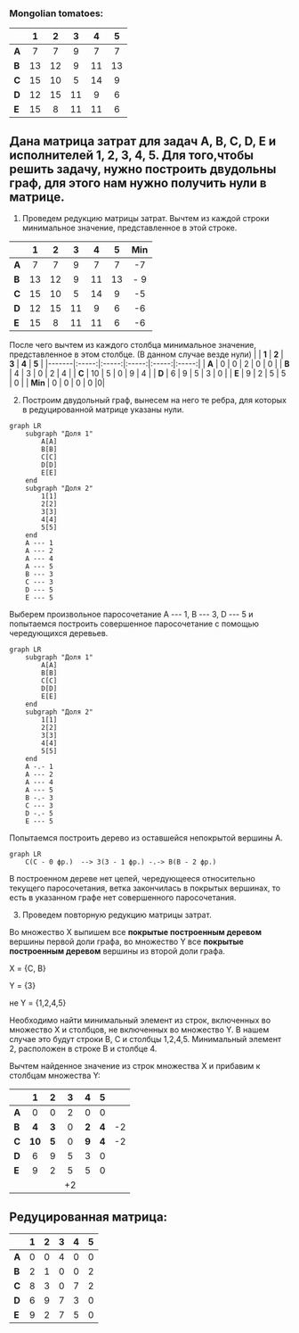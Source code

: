 ### Mongolian tomatoes:

|       | **1** | **2** | **3** | **4** | **5** |
|-------|:-----:|:-----:|:-----:|:-----:|:-----:|
| **A** |   7   |   7   |   9   |   7   |   7   |
| **B** |  13   |  12   |   9   |  11   |  13   |
| **C** |  15   |  10   |   5   |  14   |   9   |
| **D** |  12   |  15   |  11   |   9   |   6   |
| **E** |  15   |   8   |  11   |  11   |   6   |

## Дана матрица затрат для задач A, B, C, D, E и исполнителей 1, 2, 3, 4, 5. Для того,чтобы решить задачу, нужно построить двудольны граф, для этого нам нужно получить нули в матрице.
1) Проведем редукцию матрицы затрат. Вычтем из каждой строки минимальное значение, представленное в этой строке.

|       | **1** | **2** | **3** | **4** | **5** | **Min** |
|-------|:-----:|:-----:|:-----:|:-----:|:-----:|:-------:|
| **A** |   7   |   7   |   9   |   7   |   7   | -7 |
| **B** |  13   |  12   |   9   |  11   |  13   | - 9|
| **C** |  15   |  10   |   5   |  14   |   9   |-5|
| **D** |  12   |  15   |  11   |   9   |   6   |-6|
| **E** |  15   |   8   |  11   |  11   |   6   |  -6| 

После чего вычтем из каждого столбца минимальное значение, представленное в этом столбце. (В данном случае везде нули)
|       | **1** | **2** | **3** | **4** | **5** |
|-------|:-----:|:-----:|:-----:|:-----:|:-----:|
| **A** |   0   |   0   |   2   |   0   |   0   |
| **B** |  4   |  3   |   0   |  2   |      4   |
| **C** |  10   |  5   |   0   |  9   |   4     |
| **D** |  6   |  9   |  5   |   3   |   0      |
| **E** |  9   |   2   |  5   |  5   |   0      |
| **Min** |   0   |   0   |   0   |   0   |0|

2) Построим двудольный граф, вынесем на него те ребра, для которых в редуцированной матрице указаны нули.

```mermaid
graph LR
    subgraph "Доля 1"
        A[A]
        B[B]
        C[C]
        D[D]
        E[E]
    end
    subgraph "Доля 2"
        1[1]
        2[2]
        3[3]
        4[4]
        5[5]
    end
    A --- 1
    A --- 2
    A --- 4
    A --- 5
    B --- 3
    C --- 3
    D --- 5
    E --- 5
```
Выберем произвольное паросочетание A --- 1, B --- 3, D --- 5 и попытаемся построить совершенное паросочетание с помощью чередующихся деревьев.

```mermaid
graph LR
    subgraph "Доля 1"
        A[A]
        B[B]
        C[C]
        D[D]
        E[E]
    end
    subgraph "Доля 2"
        1[1]
        2[2]
        3[3]
        4[4]
        5[5]
    end
    A -.- 1
    A --- 2
    A --- 4
    A --- 5
    B -.- 3
    C --- 3
    D -.- 5
    E --- 5
```

Попытаемся построить дерево из оставшейся непокрытой вершины A.

```mermaid
graph LR
    C(C - 0 фр.)  --> 3(3 - 1 фр.) -.-> B(B - 2 фр.)
```
В построенном дереве нет цепей, чередующееся относительно текущего паросочетания, ветка закончилась в покрытых вершинах, то есть в указанном графе нет совершенного паросочетания.

3. Проведем повторную редукцию матрицы затрат.

Во множество X выпишем все **покрытые построенным деревом** вершины первой доли графа, во множество Y все **покрытые построенным деревом** вершины из второй доли графа.


X = \{C, B\}

Y = \{3\}

не Y = \{1,2,4,5\}


Необходимо найти минимальный элемент из строк, включенных во множество X и столбцов, не включенных во множество Y. В нашем случае это будут строки B, C и столбцы 1,2,4,5. Минимальный элемент 2, расположен в строке B и столбце 4. 

Вычтем найденное значение из строк множества X и прибавим к столбцам множества Y:

|       | **1** | **2** | **3** | **4** | **5** | |
|-------|:-----:|:-----:|:-----:|:-----:|:-----:| :-----:|
| **A** |   0   |   0   |   2   |   0   |   0   |  |
| **B** |  **4**   |  **3**   |   0   |  **2**   |     **4**   | -2|
| **C** |  **10**   |  **5**   |   0   |  **9**   |  **4**     | -2|
| **D** |  6   |  9   |  5   |   3   |   0      | |
| **E** |  9   |   2   |  5   |  5   |   0      | |
|       |      |       |+2|

## Редуцированная матрица:

|       | **1** | **2** | **3** | **4** | **5** |
|-------|:-----:|:-----:|:-----:|:-----:|:-----:|
| **A** |   0   |   0   |   4   |   0   |   0   |
| **B** |  2   |  1   |   0   |  0   |      2   |
| **C** |  8   |  3   |   0   |  7   |   2     |
| **D** |  6   |  9   |  7   |   3   |   0      |
| **E** |  9   |   2   |  7   |  5   |   0      |
